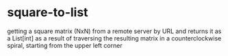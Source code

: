 # square-to-list
getting a square matrix (NxN) from a remote server by URL and returns it as a List[int] as a result of traversing the resulting matrix in a counterclockwise spiral, starting from the upper left corner
